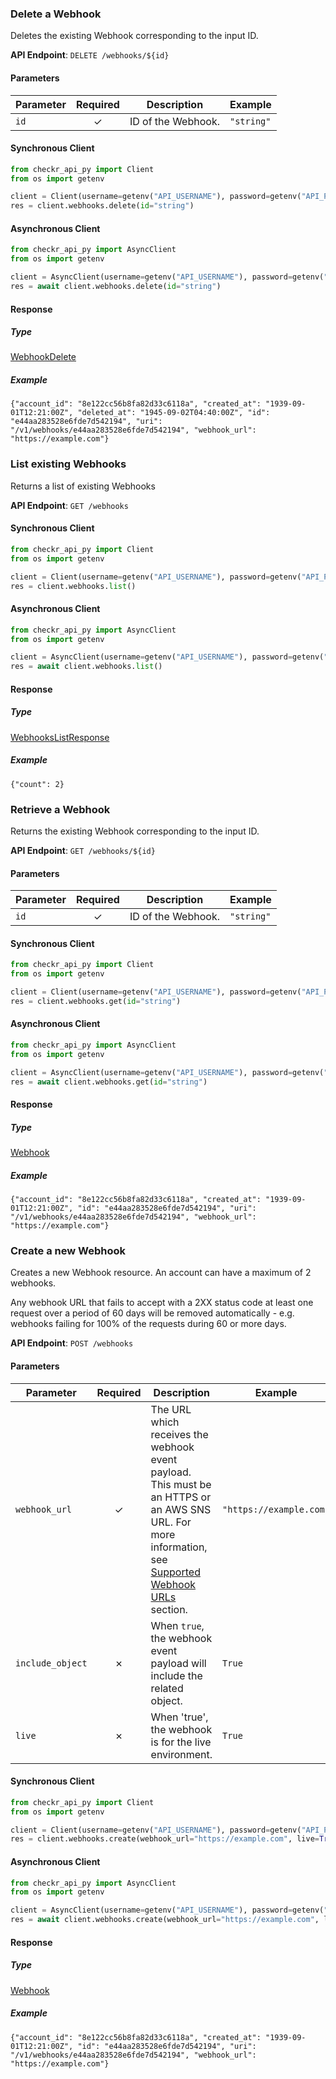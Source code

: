 
### Delete a Webhook <a name="delete"></a>

Deletes the existing Webhook corresponding to the input ID.

**API Endpoint**: `DELETE /webhooks/${id}`

#### Parameters

| Parameter | Required | Description | Example |
|-----------|:--------:|-------------|--------|
| `id` | ✓ | ID of the Webhook. | `"string"` |

#### Synchronous Client

```python
from checkr_api_py import Client
from os import getenv

client = Client(username=getenv("API_USERNAME"), password=getenv("API_PASSWORD"))
res = client.webhooks.delete(id="string")

```

#### Asynchronous Client

```python
from checkr_api_py import AsyncClient
from os import getenv

client = AsyncClient(username=getenv("API_USERNAME"), password=getenv("API_PASSWORD"))
res = await client.webhooks.delete(id="string")

```

#### Response

##### Type
[WebhookDelete](/checkr_api_py/types/models/webhook_delete.py)

##### Example
`{"account_id": "8e122cc56b8fa82d33c6118a", "created_at": "1939-09-01T12:21:00Z", "deleted_at": "1945-09-02T04:40:00Z", "id": "e44aa283528e6fde7d542194", "uri": "/v1/webhooks/e44aa283528e6fde7d542194", "webhook_url": "https://example.com"}`

### List existing Webhooks <a name="list"></a>

Returns a list of existing Webhooks


**API Endpoint**: `GET /webhooks`

#### Synchronous Client

```python
from checkr_api_py import Client
from os import getenv

client = Client(username=getenv("API_USERNAME"), password=getenv("API_PASSWORD"))
res = client.webhooks.list()

```

#### Asynchronous Client

```python
from checkr_api_py import AsyncClient
from os import getenv

client = AsyncClient(username=getenv("API_USERNAME"), password=getenv("API_PASSWORD"))
res = await client.webhooks.list()

```

#### Response

##### Type
[WebhooksListResponse](/checkr_api_py/types/models/webhooks_list_response.py)

##### Example
`{"count": 2}`

### Retrieve a Webhook <a name="get"></a>

Returns the existing Webhook corresponding to the input ID.

**API Endpoint**: `GET /webhooks/${id}`

#### Parameters

| Parameter | Required | Description | Example |
|-----------|:--------:|-------------|--------|
| `id` | ✓ | ID of the Webhook. | `"string"` |

#### Synchronous Client

```python
from checkr_api_py import Client
from os import getenv

client = Client(username=getenv("API_USERNAME"), password=getenv("API_PASSWORD"))
res = client.webhooks.get(id="string")

```

#### Asynchronous Client

```python
from checkr_api_py import AsyncClient
from os import getenv

client = AsyncClient(username=getenv("API_USERNAME"), password=getenv("API_PASSWORD"))
res = await client.webhooks.get(id="string")

```

#### Response

##### Type
[Webhook](/checkr_api_py/types/models/webhook.py)

##### Example
`{"account_id": "8e122cc56b8fa82d33c6118a", "created_at": "1939-09-01T12:21:00Z", "id": "e44aa283528e6fde7d542194", "uri": "/v1/webhooks/e44aa283528e6fde7d542194", "webhook_url": "https://example.com"}`

### Create a new Webhook <a name="create"></a>

Creates a new Webhook resource. An account can have a maximum of 2 webhooks.

Any webhook URL that fails to accept with a 2XX status code at least one request over a period of 60 days will be removed automatically - e.g. webhooks failing for 100% of the requests during 60 or more days.


**API Endpoint**: `POST /webhooks`

#### Parameters

| Parameter | Required | Description | Example |
|-----------|:--------:|-------------|--------|
| `webhook_url` | ✓ | The URL which receives the webhook event payload. This must be an HTTPS or an AWS SNS URL. For more information, see [Supported Webhook URLs](#section/Webhooks/Supported-webhook-URLs) section. | `"https://example.com"` |
| `include_object` | ✗ | When `true`, the webhook event payload will include the related object. | `True` |
| `live` | ✗ | When 'true', the webhook is for the live environment. | `True` |

#### Synchronous Client

```python
from checkr_api_py import Client
from os import getenv

client = Client(username=getenv("API_USERNAME"), password=getenv("API_PASSWORD"))
res = client.webhooks.create(webhook_url="https://example.com", live=True)

```

#### Asynchronous Client

```python
from checkr_api_py import AsyncClient
from os import getenv

client = AsyncClient(username=getenv("API_USERNAME"), password=getenv("API_PASSWORD"))
res = await client.webhooks.create(webhook_url="https://example.com", live=True)

```

#### Response

##### Type
[Webhook](/checkr_api_py/types/models/webhook.py)

##### Example
`{"account_id": "8e122cc56b8fa82d33c6118a", "created_at": "1939-09-01T12:21:00Z", "id": "e44aa283528e6fde7d542194", "uri": "/v1/webhooks/e44aa283528e6fde7d542194", "webhook_url": "https://example.com"}`

